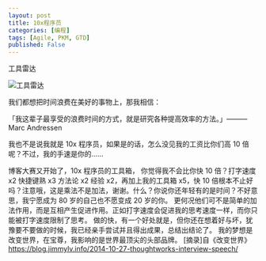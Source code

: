 ```yaml
---
layout: post
title: 10x程序员
categories: [编程]
tags: [Agile, PKM, GTD]
published: False
---
```


工具雷达

![工具雷达](/path/to/img.jpg "Optional title")

我们都想把时间浪费在美好的事物上，那我相信：

「我这辈子最享受的浪费时间的方式，就是研究各种提高效率的方法。」———Marc Andressen

我也不是说我就是 10x 程序员，如果是的话，怎么没见我的工资比你们高 10 倍呢？不过，我的手速是你的……

博客大赛又开始了，10x 程序员的工具箱， 你觉得我不会比你快 10 倍？打字速度 x2 快捷键熟 x3 方法论 x2 经验 x2，再加上我的工具箱 x5，快 10 倍根本不止好吗？注意哦，这是乘法不是加法，谢谢。什么？你说你还年轻有的是时间？不好意思，我宁愿成为 80 岁的自己也不愿变成 20 岁的你。
更何况他们可不是简单的加法作用，而是互相产生促进作用。正如打字速度会促进我的思考速度一样，而你只能被打字速度限制了思考。
做的快，有一个好处就是，但你还在想着好与坏，犹豫要不要做的时候，我已经亲手尝试并且得出成果，总结出结论了。
我的梦想是改变世界，在宝尊，我影响的是世界最顶尖的头部品牌。
[摘录]自《改变世界》 https://blog.jimmylv.info/2014-10-27-thoughtworks-interview-speech/
